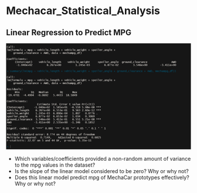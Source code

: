 # Mechacar_Statistical_Analysis

## Linear Regression to Predict MPG

![Linear Regression](https://github.com/rivas-j/Mechacar_Statistical_Analysis/blob/e5d0dcd6e7ef62b8463cc14e26fe059b667f40f3/Resources/deliverable1_linearregression.png)

- Which variables/coefficients provided a non-random amount of variance to the mpg values in the dataset?
- Is the slope of the linear model considered to be zero? Why or why not?
- Does this linear model predict mpg of MechaCar prototypes effectively? Why or why not?
